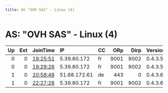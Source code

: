 ```yaml
---
title: AS "OVH SAS" - Linux (4)
---
```


# AS: "OVH SAS" - Linux (4)

|   Up |   Ext | JoinTime                                                                                            | IP           | CC   |   ORp |   Dirp | Version   | Contact                 | Nickname      |   eFamMembers |
|-----:|------:|:----------------------------------------------------------------------------------------------------|:-------------|:-----|------:|-------:|:----------|:------------------------|:--------------|--------------:|
|    0 |     0 | [19:25:51](https://metrics.torproject.org/rs.html#details/11BA1131AFBD955B217351B4DB972CD12F92F446) | 5.39.80.172  | fr   |  9001 |   9002 | 0.4.3.5   | brian@culted.net        | 6cards3boards |             1 |
|    0 |     0 | [19:29:26](https://metrics.torproject.org/rs.html#details/566CCCF113E4CD071568130B5DE7E0DADF210223) | 5.39.80.172  | fr   |  9001 |   9002 | 0.4.3.5   | brian@culted.net        | 6cards3boards |             1 |
|    1 |     0 | [20:58:48](https://metrics.torproject.org/rs.html#details/0F1F7C9E7D35360C3184153E53BF7E0AE9492D21) | 51.68.172.61 | de   |   443 |      0 | 0.4.3.6   | alagouvardos@hotmail.fr | myNiceRelay   |             1 |
|    1 |     0 | [22:27:28](https://metrics.torproject.org/rs.html#details/8CC7474E0671B257AA821624F6B43D9B07CBDC89) | 5.39.80.172  | fr   |  9001 |   9002 | 0.4.3.6   | brian@culted.net        | 6cards3boards |             1 |
